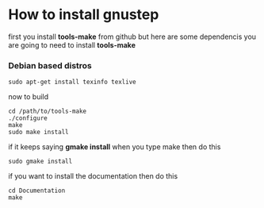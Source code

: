 # How to install gnustep

first you install **tools-make** from github but here are some dependencis you are going to need to install **tools-make**

### Debian based distros
```
sudo apt-get install texinfo texlive
```

now to build

```
cd /path/to/tools-make
./configure
make 
sudo make install
```

if it keeps saying **gmake install** when you type make then do this

```
sudo gmake install 
```

if you want to install the documentation then do this 
```
cd Documentation
make 
```


